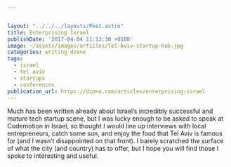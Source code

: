 ```yaml
---


layout: "../../../layouts/Post.astro"
title: Enterprising Israel
publishDate: '2017-04-04 11:13:30 +0100'
image: ~/assets/images/articles/Tel-Aviv-startup-hub.jpg
categories: writing dzone
tags:
  - israel
  - tel aviv
  - startups
  - conferences
publication_url: https://dzone.com/articles/enterprising-israel
---
```


Much has been written already about Israel’s incredibly successful and mature tech startup scene, but I was lucky enough to be asked to speak at Codemotion in Israel, so thought I would line up interviews with local entrepreneurs, catch some sun, and enjoy the food that Tel Aviv is famous for (and I wasn’t disappointed on that front). I barely scratched the surface of what the city (and country) has to offer, but I hope you will find those I spoke to interesting and useful.
